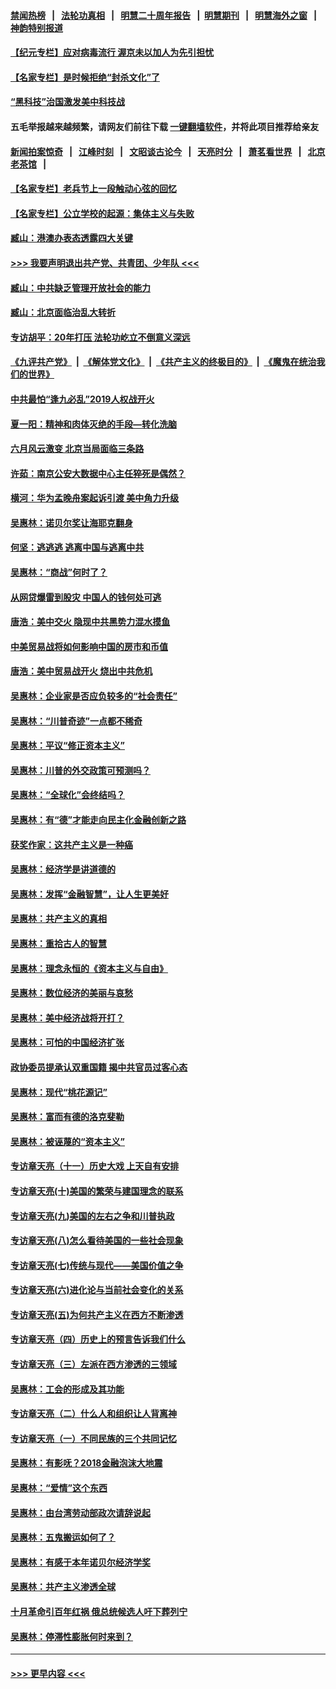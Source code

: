 #### [禁闻热榜](热点新闻.md?=0)  &nbsp;&nbsp;|&nbsp;&nbsp; [法轮功真相](https://github.com/gfw-breaker/truth/blob/master/README.md?=0) &nbsp;&nbsp;|&nbsp;&nbsp; [明慧二十周年报告](https://github.com/gfw-breaker/mh-reports/blob/master/README.md?=0) &nbsp;&nbsp;|&nbsp;&nbsp;[明慧期刊](https://github.com/gfw-breaker/mh-qikan) &nbsp;&nbsp;|&nbsp;&nbsp; [明慧海外之窗](https://github.com/gfw-breaker/mh-news/blob/master/README.md?=0) &nbsp;&nbsp;|&nbsp;&nbsp; [神韵特别报道](https://github.com/gfw-breaker/mh-news/blob/master/shenyun.md?=0)
#### [【纪元专栏】应对病毒流行 渥京未以加人为先引担忧](../pages/nsc423/n11875714.md?t=02270502) 
#### [【名家专栏】是时候拒绝“封杀文化”了](../pages/nsc423/n11814093.md?t=02270502) 
#### [“黑科技”治国激发美中科技战](../pages/nsc423/n11638056.md?t=02270502) 
#### 五毛举报越来越频繁，请网友们前往下载 [一键翻墙软件](https://github.com/gfw-breaker/ssr-accounts)，并将此项目推荐给亲友
#### [新闻拍案惊奇](https://github.com/gfw-breaker/banned-news/blob/master/pages/link4.md) &nbsp;&nbsp;|&nbsp;&nbsp; [江峰时刻](https://github.com/gfw-breaker/banned-news/blob/master/pages/link4.md) &nbsp;&nbsp;|&nbsp;&nbsp; [文昭谈古论今](https://github.com/gfw-breaker/banned-news/blob/master/pages/link4.md) &nbsp;&nbsp;|&nbsp;&nbsp; [天亮时分](https://github.com/gfw-breaker/banned-news/blob/master/pages/link4.md) &nbsp;&nbsp;|&nbsp;&nbsp; [萧茗看世界](https://github.com/gfw-breaker/banned-news/blob/master/pages/link4.md) &nbsp;&nbsp;|&nbsp;&nbsp; [北京老茶馆](https://github.com/gfw-breaker/banned-news/blob/master/pages/link4.md) &nbsp;&nbsp;|&nbsp;&nbsp; 
#### [【名家专栏】老兵节上一段触动心弦的回忆](../pages/nsc423/n11646016.md?t=02270502) 
#### [【名家专栏】公立学校的起源：集体主义与失败](../pages/nsc423/n11601833.md?t=02270502) 
#### [臧山：港澳办表态透露四大关键](../pages/nsc423/n11421628.md?t=02270502) 
#### [>>> 我要声明退出共产党、共青团、少年队 <<<](https://github.com/begood0513/goodnews/blob/master/quit/letter.md) 
#### [臧山：中共缺乏管理开放社会的能力](../pages/nsc423/n11407457.md?t=02270502) 
#### [臧山：北京面临治乱大转折](../pages/nsc423/n11406895.md?t=02270502) 
#### [专访胡平：20年打压 法轮功屹立不倒意义深远](../pages/nsc423/n11398800.md?t=02270502) 
#### [《九评共产党》](https://github.com/begood0513/9ping.md/blob/master/README.md) &nbsp;|&nbsp; [《解体党文化》](../../../../jtdwh.md/blob/master/README.md)  &nbsp;|&nbsp; [《共产主义的终极目的》](../../../../gczydzjmd.md/blob/master/README.md) &nbsp;|&nbsp; [《魔鬼在统治我们的世界》](../../../../mgztzwmdsj.md/blob/master/README.md) 
#### [中共最怕“逢九必乱”2019人权战开火](../pages/nsc423/n11385248.md?t=02270502) 
#### [夏一阳：精神和肉体灭绝的手段—转化洗脑](../pages/nsc423/n11368250.md?t=02270502) 
#### [六月风云激变 北京当局面临三条路](../pages/nsc423/n11313668.md?t=02270502) 
#### [许茹：南京公安大数据中心主任猝死是偶然？](../pages/nsc423/n11064744.md?t=02270502) 
#### [横河：华为孟晚舟案起诉引渡 美中角力升级](../pages/nsc423/n11027230.md?t=02270502) 
#### [吴惠林：诺贝尔奖让海耶克翻身](../pages/nsc423/n10890049.md?t=02270502) 
#### [何坚：逃逃逃 逃离中国与逃离中共](../pages/nsc423/n10592891.md?t=02270502) 
#### [吴惠林：“商战”何时了？](../pages/nsc423/n10573558.md?t=02270502) 
#### [从网贷爆雷到股灾 中国人的钱何处可逃](../pages/nsc423/n10572800.md?t=02270502) 
#### [唐浩：美中交火 隐现中共黑势力混水摸鱼](../pages/nsc423/n10544040.md?t=02270502) 
#### [中美贸易战将如何影响中国的房市和币值](../pages/nsc423/n10543697.md?t=02270502) 
#### [唐浩：美中贸易战开火 烧出中共危机](../pages/nsc423/n10540126.md?t=02270502) 
#### [吴惠林：企业家是否应负较多的“社会责任”](../pages/nsc423/n10535022.md?t=02270502) 
#### [吴惠林：“川普奇迹”一点都不稀奇](../pages/nsc423/n10512808.md?t=02270502) 
#### [吴惠林：平议“修正资本主义”](../pages/nsc423/n10495724.md?t=02270502) 
#### [吴惠林：川普的外交政策可预测吗？](../pages/nsc423/n10462387.md?t=02270502) 
#### [吴惠林：“全球化”会终结吗？](../pages/nsc423/n10452838.md?t=02270502) 
#### [吴惠林：有“德”才能走向民主化金融创新之路](../pages/nsc423/n10432292.md?t=02270502) 
#### [获奖作家：这共产主义是一种癌](../pages/nsc423/n10431541.md?t=02270502) 
#### [吴惠林：经济学是讲道德的](../pages/nsc423/n10398014.md?t=02270502) 
#### [吴惠林：发挥“金融智慧”，让人生更美好](../pages/nsc423/n10375019.md?t=02270502) 
#### [吴惠林：共产主义的真相](../pages/nsc423/n10351394.md?t=02270502) 
#### [吴惠林：重拾古人的智慧](../pages/nsc423/n10337691.md?t=02270502) 
#### [吴惠林：理念永恒的《资本主义与自由》](../pages/nsc423/n10316274.md?t=02270502) 
#### [吴惠林：数位经济的美丽与哀愁](../pages/nsc423/n10292946.md?t=02270502) 
#### [吴惠林：美中经济战将开打？](../pages/nsc423/n10258825.md?t=02270502) 
#### [吴惠林：可怕的中国经济扩张](../pages/nsc423/n10219147.md?t=02270502) 
#### [政协委员提承认双重国籍 揭中共官员过客心态](../pages/nsc423/n10208809.md?t=02270502) 
#### [吴惠林：现代“桃花源记”](../pages/nsc423/n10185234.md?t=02270502) 
#### [吴惠林：富而有德的洛克斐勒](../pages/nsc423/n10142264.md?t=02270502) 
#### [吴惠林：被诬蔑的“资本主义”](../pages/nsc423/n10124816.md?t=02270502) 
#### [专访章天亮（十一）历史大戏 上天自有安排](../pages/nsc423/n10094905.md?t=02270502) 
#### [专访章天亮(十)美国的繁荣与建国理念的联系](../pages/nsc423/n10094899.md?t=02270502) 
#### [专访章天亮(九)美国的左右之争和川普执政](../pages/nsc423/n10094889.md?t=02270502) 
#### [专访章天亮(八)怎么看待美国的一些社会现象](../pages/nsc423/n10094857.md?t=02270502) 
#### [专访章天亮(七)传统与现代——美国价值之争](../pages/nsc423/n10093140.md?t=02270502) 
#### [专访章天亮(六)进化论与当前社会变化的关系](../pages/nsc423/n10092036.md?t=02270502) 
#### [专访章天亮(五)为何共产主义在西方不断渗透](../pages/nsc423/n10083620.md?t=02270502) 
#### [专访章天亮（四）历史上的预言告诉我们什么](../pages/nsc423/n10083606.md?t=02270502) 
#### [专访章天亮（三）左派在西方渗透的三领域](../pages/nsc423/n10081115.md?t=02270502) 
#### [吴惠林：工会的形成及其功能](../pages/nsc423/n10080633.md?t=02270502) 
#### [专访章天亮（二）什么人和组织让人背离神](../pages/nsc423/n10076637.md?t=02270502) 
#### [专访章天亮（一）不同民族的三个共同记忆](../pages/nsc423/n10074188.md?t=02270502) 
#### [吴惠林：有影呒？2018金融泡沫大地震](../pages/nsc423/n10040534.md?t=02270502) 
#### [吴惠林：“爱情”这个东西](../pages/nsc423/n10019423.md?t=02270502) 
#### [吴惠林：由台湾劳动部政次请辞说起](../pages/nsc423/n9979679.md?t=02270502) 
#### [吴惠林：五鬼搬运如何了？](../pages/nsc423/n9925338.md?t=02270502) 
#### [吴惠林：有感于本年诺贝尔经济学奖](../pages/nsc423/n9871883.md?t=02270502) 
#### [吴惠林：共产主义渗透全球](../pages/nsc423/n9812748.md?t=02270502) 
#### [十月革命引百年红祸 俄总统候选人吁下葬列宁](../pages/nsc423/n9810182.md?t=02270502) 
#### [吴惠林：停滞性膨胀何时来到？](../pages/nsc423/n9764136.md?t=02270502) 

----
#### [ >>> 更早内容 <<< ](../indexes/nsc423-earlier.md)
